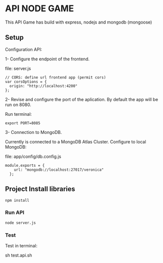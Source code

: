 
# API NODE GAME

This API Game has build with express, nodejs and mongodb (mongoose)

## Setup 

Configuration API:

1- Configure the endpoint of the frontend.

file: server.js
```
// CORS: define url frontend app (permit cors)
var corsOptions = {
  origin: "http://localhost:4200"
};
```

2- Revise and configure the port of the aplication. By default the app will be run on 8080.

Run terminal: 
```
export PORT=8085

```


3- Connection to MongoDB.

Currently is connected to a MongoDB Atlas Cluster. 
Configure to local MongoDB:

file: app/config/db.config.js
```
module.exports = {
    url: "mongodb://localhost:27017/veronica"
  };

```

## Project Install libraries
```
npm install
```

### Run API
```
node server.js
```

### Test

Test in terminal:

sh test.api.sh